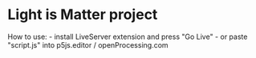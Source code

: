 # Light is Matter project

How to use:
    - install LiveServer extension and press "Go Live"
    - or paste "script.js" into p5js.editor / openProcessing.com